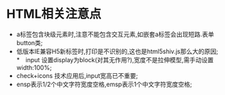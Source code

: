 # HTML相关注意点

* a标签包含块级元素时,注意不能包含交互元素,如嵌套a标签会出现短路.表单button类;
* 低版本IE兼容H5新标签时,打印是不识别的,这也是html5shiv.js那么大的原因;
*　input 设置display为block(对其无作用?),宽度不是拉伸模型,需手动设置width:100%;
* check+icons 技术应用后,input宽高已不重要;
* ensp表示1/2个中文字符宽度空格,emsp表示1个中文字符宽度空格;
